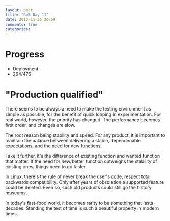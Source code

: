 ```yaml
---
layout: post
title: "RoR Day 11"
date: 2013-11-25 20:59
comments: true
categories: 
---
```


Progress
=
- Deployment
- 264/476

"Production qualified"
=
There seems to be always a need to make the testing
environment as simple as possible, for the benefit of quick looping
in experimentation. For real world, however, the priority has changed.
The performance becomes first order, and changes are slow.

The root reason being stability and speed. For any product, it is important to maintain the balance
between delivering a stable, dependenable expectations, and the need
for new functions.

Take it further, it's the difference of existing function and wanted function that matter. If the
need for new/better function outweighs the stability of existing ones, things need to go faster.

In Linux, there's the rule of never break the user's code, respect total backwards compatibility.
Only after years of obsoletion a supported feature could be deleted. Even so, such old products
could still go the history museums.

In today's fast-food world, it becomes rarity to be something that lasts decades. Standing the
test of time is such a beautiful property in modern times. 
